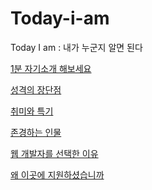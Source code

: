 # Today-i-am
Today I am : 내가 누군지 알면 된다

<a href="self-introduction/self-introduction.md">1분 자기소개 해보세요</a>

<a href="self-introduction/pos-neg.md">성격의 장단점</a>

<a href="self-introduction/self-introduction.md">취미와 특기</a>

<a href="self-introduction/self-introduction.md">존경하는 인물</a>

<a href="self-introduction/self-introduction.md">웹 개발자를 선택한 이유</a>

<a href="self-introduction/self-introduction.md">왜 이곳에 지원하셨습니까</a>
